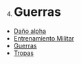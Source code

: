 4. # Guerras

- [Daño alpha](./Daño-alpha.md)
- [Entrenamiento Militar](./Entrenamiento-Militar.md)
- [Guerras](./Guerras.md)
- [Tropas](./Tropas.md)
